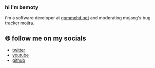 ### hi i'm bemoty

i'm a software developer at [gommehd.net](https://gommehd.net/) and moderating mojang's bug tracker [mojira](https://bugs.mojang.com/).

## 🌐 follow me on my socials

- [twitter](https://twitter.com/@bemoty)
- [youtube](https://youtube.com/)
- [github](https://github.com/bemoty)